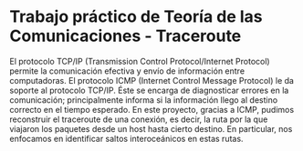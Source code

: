 # Trabajo práctico de Teoría de las Comunicaciones - Traceroute

El protocolo TCP/IP (Transmission Control Protocol/Internet Protocol) permite la comunicación efectiva y envío de información entre computadoras. El protocolo ICMP (Internet Control Message Protocol) le da soporte al protocolo TCP/IP. Éste se encarga de diagnosticar errores en la comunicación; principalmente informa si la información llego al destino correcto en el tiempo esperado.
En este proyecto, gracias a ICMP, pudimos reconstruir el traceroute de una conexión, es decir, la ruta por la que viajaron los paquetes desde un host hasta cierto destino. En particular, nos enfocamos en identificar saltos interoceánicos en estas rutas.
